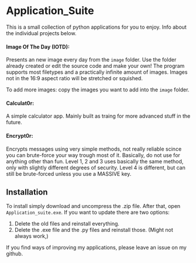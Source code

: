 # Application_Suite

This is a small collection of python applications for you to enjoy. 
Info about the individual projects below.

#### Image Of The Day (IOTD):
Presents an new image every day from the `image` folder. Use the folder already created or edit the source code and make your own!
The program supports most filetypes and a practically infinite amount of images. Images not in the 16:9 aspect ratio will be stretched or squished.

To add more images: copy the images you want to add into the `image` folder.

#### Calculat0r:
A simple calculator app. Mainly built as traing for more advanced stuff in the future.

#### Encrypt0r:
Encrypts messages using very simple methods, not really reliable scince you can brute-force your way trough most of it. Basically, do not use for anything other than fun.
Level 1, 2 and 3 uses basically the same method, only with slightly different degrees of security. Level 4 is different, but can still be brute-forced unless you use a MASSIVE key.

## Installation
To install simply download and uncompress the .zip file. After that, open `Application_suite.exe`.
If you want to update there are two options:
1. Delete the old files and reinstall everything.
2. Delete the .exe file and the .py files and reinstall those. (Might not always work,)

If you find ways of improving my applications, please leave an issue on my github.
